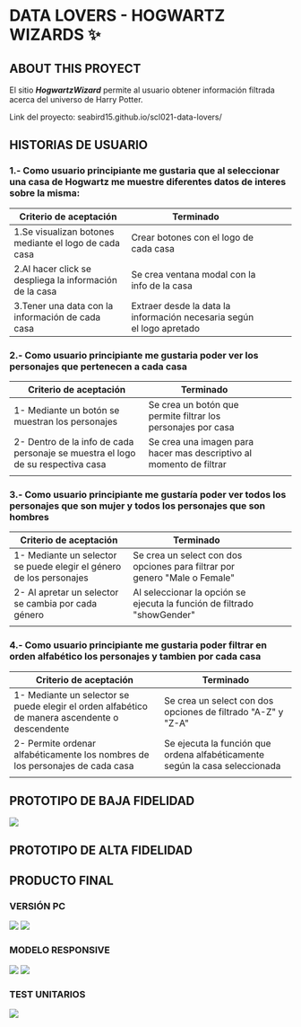 # DATA LOVERS - HOGWARTZ WIZARDS :sparkles:

## ABOUT THIS PROYECT

El sitio **_HogwartzWizard_** permite al usuario obtener información filtrada acerca del universo de Harry Potter. 

Link del proyecto:
seabird15.github.io/scl021-data-lovers/

## HISTORIAS DE USUARIO 

### 1.- Como usuario principiante me gustaria que al seleccionar una casa de Hogwartz me muestre diferentes datos de interes sobre la misma:

| Criterio de aceptación                                  | Terminado                                                             |   |   |   |
|---------------------------------------------------------|-----------------------------------------------------------------------|---|---|---|
| 1.Se visualizan botones mediante el logo de cada casa   | Crear botones con el logo de cada casa                                |   |   |   |
| 2.Al hacer click se despliega la información de la casa | Se crea ventana modal con la info de la casa                          |   |   |   |
| 3.Tener una data con la información de cada casa        | Extraer desde la data la información necesaria según el logo apretado |   |   |   |

### 2.- Como usuario principiante me gustaria poder ver los personajes que pertenecen a cada casa
| Criterio de aceptación                                                          | Terminado                                                           |   |   |   |
|---------------------------------------------------------------------------------|---------------------------------------------------------------------|---|---|---|
| 1- Mediante un botón se muestran los personajes                                 | Se crea un botón que permite filtrar los personajes por casa        |   |   |   |
| 2- Dentro de la info de cada personaje se muestra el logo de su respectiva casa | Se crea una imagen para hacer mas descriptivo al momento de filtrar |   |   |   |
|                                                                                 |                                                                     |   |   |   |

### 3.- Como usuario principiante me gustaría poder ver todos los personajes que son mujer y todos los personajes que son hombres
| Criterio de aceptación                                               | Terminado                                                                  |   |   |   |
|----------------------------------------------------------------------|----------------------------------------------------------------------------|---|---|---|
| 1- Mediante un selector se puede elegir el género de los personajes  | Se crea un select con dos opciones para filtrar por genero "Male o Female" |   
| 2- Al apretar un selector se cambia por cada género                  | Al seleccionar la opción se ejecuta la función de filtrado "showGender"    |   
|                                                                      |                                                                            |   

### 4.- Como usuario principiante me gustaria poder filtrar en orden alfabético los personajes y tambien por cada casa

| Criterio de aceptación                                                                         | Terminado                                                                   |
|------------------------------------------------------------------------------------------------|-----------------------------------------------------------------------------|
| 1- Mediante un selector se puede elegir el orden alfabético de manera ascendente o descendente | Se crea un select con dos opciones de filtrado "A-Z" y "Z-A"                |
| 2- Permite ordenar alfabéticamente los nombres de los personajes de cada casa                  | Se ejecuta la función que ordena alfabéticamente según la casa seleccionada |
|                                                                                                |                                                                             |

## PROTOTIPO DE BAJA FIDELIDAD
![](./src/image/prototipobajafidelidad.png)
## PROTOTIPO DE ALTA FIDELIDAD

## PRODUCTO FINAL

### VERSIÓN PC
![](./src/image/capturaPantalla.png)
![](./src/image/capturaVentanaPC.png)

### MODELO RESPONSIVE


![](./src/image/capturaTelefono1.png)
![](./src/image/capturaTelefono2.png)


### TEST UNITARIOS
![](./src/image/tests.png)






